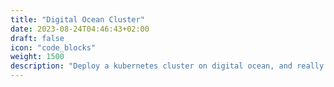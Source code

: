 ```yaml
---
title: "Digital Ocean Cluster"
date: 2023-08-24T04:46:43+02:00
draft: false
icon: "code_blocks"
weight: 1500
description: "Deploy a kubernetes cluster on digital ocean, and really fast"
---
```


